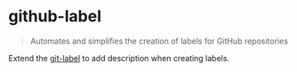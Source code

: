 # github-label

> Automates and simplifies the creation of labels for GitHub repositories

Extend the [git-label](https://github.com/jasonbellamy/git-label) to add description when creating labels.
